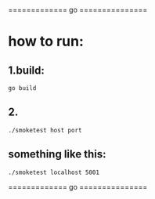 ============= go ===============

# how to run:                  

## 1.build:

```go build```

## 2.

 ```./smoketest host port```      
                             
## something like this:         
                             
```./smoketest localhost 5001```

============= go ===============
